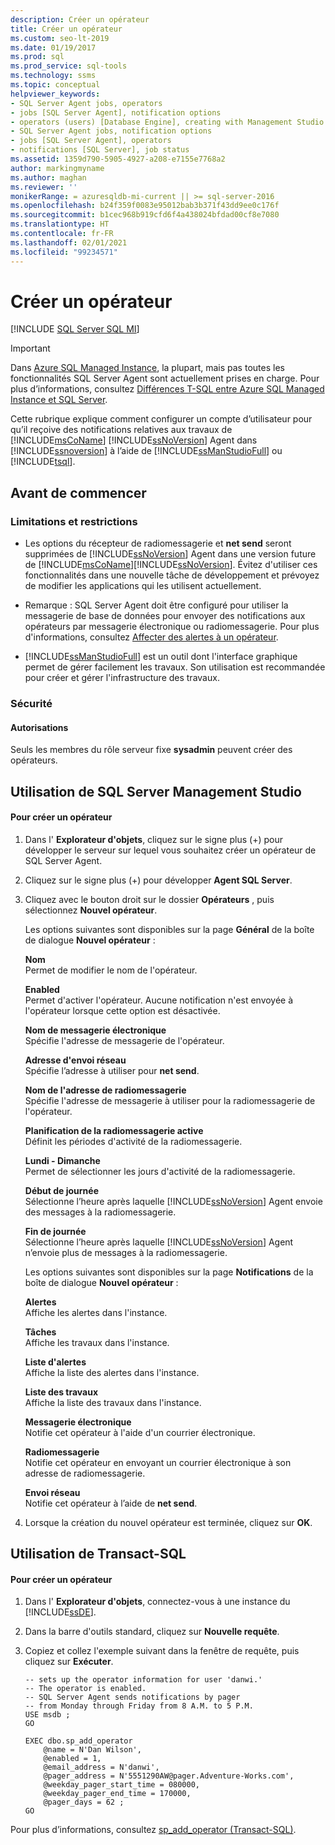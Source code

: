 ```yaml
---
description: Créer un opérateur
title: Créer un opérateur
ms.custom: seo-lt-2019
ms.date: 01/19/2017
ms.prod: sql
ms.prod_service: sql-tools
ms.technology: ssms
ms.topic: conceptual
helpviewer_keywords:
- SQL Server Agent jobs, operators
- jobs [SQL Server Agent], notification options
- operators (users) [Database Engine], creating with Management Studio
- SQL Server Agent jobs, notification options
- jobs [SQL Server Agent], operators
- notifications [SQL Server], job status
ms.assetid: 1359d790-5905-4927-a208-e7155e7768a2
author: markingmyname
ms.author: maghan
ms.reviewer: ''
monikerRange: = azuresqldb-mi-current || >= sql-server-2016
ms.openlocfilehash: b24f359f0083e95012bab3b371f43dd9ee0c176f
ms.sourcegitcommit: b1cec968b919cfd6f4a438024bfdad00cf8e7080
ms.translationtype: HT
ms.contentlocale: fr-FR
ms.lasthandoff: 02/01/2021
ms.locfileid: "99234571"
---
```

# <a name="create-an-operator"></a>Créer un opérateur
[!INCLUDE [SQL Server SQL MI](../../includes/applies-to-version/sql-asdbmi.md)]

> [!IMPORTANT]  
> Dans [Azure SQL Managed Instance](/azure/sql-database/sql-database-managed-instance), la plupart, mais pas toutes les fonctionnalités SQL Server Agent sont actuellement prises en charge. Pour plus d’informations, consultez [Différences T-SQL entre Azure SQL Managed Instance et SQL Server](/azure/sql-database/sql-database-managed-instance-transact-sql-information#sql-server-agent).

Cette rubrique explique comment configurer un compte d’utilisateur pour qu’il reçoive des notifications relatives aux travaux de [!INCLUDE[msCoName](../../includes/msconame_md.md)] [!INCLUDE[ssNoVersion](../../includes/ssnoversion-md.md)] Agent dans [!INCLUDE[ssnoversion](../../includes/ssnoversion-md.md)] à l’aide de [!INCLUDE[ssManStudioFull](../../includes/ssmanstudiofull-md.md)] ou [!INCLUDE[tsql](../../includes/tsql-md.md)].  
  
## <a name="before-you-begin"></a><a name="BeforeYouBegin"></a>Avant de commencer  
  
### <a name="limitations-and-restrictions"></a><a name="Restrictions"></a>Limitations et restrictions  
  
-   Les options du récepteur de radiomessagerie et **net send** seront supprimées de [!INCLUDE[ssNoVersion](../../includes/ssnoversion-md.md)] Agent dans une version future de [!INCLUDE[msCoName](../../includes/msconame_md.md)][!INCLUDE[ssNoVersion](../../includes/ssnoversion-md.md)]. Évitez d'utiliser ces fonctionnalités dans une nouvelle tâche de développement et prévoyez de modifier les applications qui les utilisent actuellement.  
  
-   Remarque : SQL Server Agent doit être configuré pour utiliser la messagerie de base de données pour envoyer des notifications aux opérateurs par messagerie électronique ou radiomessagerie. Pour plus d'informations, consultez [Affecter des alertes à un opérateur](assign-alerts-to-an-operator.md).  
  
-   [!INCLUDE[ssManStudioFull](../../includes/ssmanstudiofull-md.md)] est un outil dont l'interface graphique permet de gérer facilement les travaux. Son utilisation est recommandée pour créer et gérer l'infrastructure des travaux.  
  
### <a name="security"></a><a name="Security"></a>Sécurité  
  
#### <a name="permissions"></a><a name="Permissions"></a>Autorisations  
Seuls les membres du rôle serveur fixe **sysadmin** peuvent créer des opérateurs.  
  
## <a name="using-sql-server-management-studio"></a><a name="SSMSProcedure"></a>Utilisation de SQL Server Management Studio  
  
#### <a name="to-create-an-operator"></a>Pour créer un opérateur  
  
1.  Dans l' **Explorateur d'objets**, cliquez sur le signe plus (+) pour développer le serveur sur lequel vous souhaitez créer un opérateur de SQL Server Agent.  
  
2.  Cliquez sur le signe plus (+) pour développer **Agent SQL Server**.  
  
3.  Cliquez avec le bouton droit sur le dossier **Opérateurs** , puis sélectionnez **Nouvel opérateur**.  
  
    Les options suivantes sont disponibles sur la page **Général** de la boîte de dialogue **Nouvel opérateur** :  
  
    **Nom**  
    Permet de modifier le nom de l'opérateur.  
  
    **Enabled**  
    Permet d'activer l'opérateur. Aucune notification n'est envoyée à l'opérateur lorsque cette option est désactivée.  
  
    **Nom de messagerie électronique**  
    Spécifie l'adresse de messagerie de l'opérateur.  
  
    **Adresse d'envoi réseau**  
    Spécifie l’adresse à utiliser pour **net send**.  
  
    **Nom de l'adresse de radiomessagerie**  
    Spécifie l'adresse de messagerie à utiliser pour la radiomessagerie de l'opérateur.  
  
    **Planification de la radiomessagerie active**  
    Définit les périodes d'activité de la radiomessagerie.  
  
    **Lundi - Dimanche**  
    Permet de sélectionner les jours d'activité de la radiomessagerie.  
  
    **Début de journée**  
    Sélectionne l’heure après laquelle [!INCLUDE[ssNoVersion](../../includes/ssnoversion-md.md)] Agent envoie des messages à la radiomessagerie.  
  
    **Fin de journée**  
    Sélectionne l’heure après laquelle [!INCLUDE[ssNoVersion](../../includes/ssnoversion-md.md)] Agent n’envoie plus de messages à la radiomessagerie.  
  
    Les options suivantes sont disponibles sur la page **Notifications** de la boîte de dialogue **Nouvel opérateur** :  
  
    **Alertes**  
    Affiche les alertes dans l'instance.  
  
    **Tâches**  
    Affiche les travaux dans l'instance.  
  
    **Liste d'alertes**  
    Affiche la liste des alertes dans l'instance.  
  
    **Liste des travaux**  
    Affiche la liste des travaux dans l'instance.  
  
    **Messagerie électronique**  
    Notifie cet opérateur à l'aide d'un courrier électronique.  
  
    **Radiomessagerie**  
    Notifie cet opérateur en envoyant un courrier électronique à son adresse de radiomessagerie.  
  
    **Envoi réseau**  
    Notifie cet opérateur à l’aide de **net send**.  
  
4.  Lorsque la création du nouvel opérateur est terminée, cliquez sur **OK**.  
  
## <a name="using-transact-sql"></a><a name="TsqlProcedure"></a>Utilisation de Transact-SQL  
  
#### <a name="to-create-an-operator"></a>Pour créer un opérateur  
  
1.  Dans l' **Explorateur d'objets**, connectez-vous à une instance du [!INCLUDE[ssDE](../../includes/ssde_md.md)].  
  
2.  Dans la barre d'outils standard, cliquez sur **Nouvelle requête**.  
  
3.  Copiez et collez l'exemple suivant dans la fenêtre de requête, puis cliquez sur **Exécuter**.  
  
    ```  
    -- sets up the operator information for user 'danwi.'
    -- The operator is enabled.   
    -- SQL Server Agent sends notifications by pager 
    -- from Monday through Friday from 8 A.M. to 5 P.M.  
    USE msdb ;  
    GO  
  
    EXEC dbo.sp_add_operator  
        @name = N'Dan Wilson',  
        @enabled = 1,  
        @email_address = N'danwi',  
        @pager_address = N'5551290AW@pager.Adventure-Works.com',  
        @weekday_pager_start_time = 080000,  
        @weekday_pager_end_time = 170000,  
        @pager_days = 62 ;  
    GO  
    ```  
  
Pour plus d’informations, consultez [sp_add_operator (Transact-SQL)](../../relational-databases/system-stored-procedures/sp-add-operator-transact-sql.md).  
